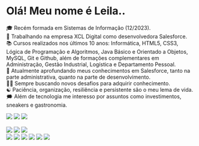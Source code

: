 <h1> Olá! Meu nome é Leila.. </h1>

🎓 Recém formada em Sistemas de Informação (12/2023). 
<br>
🔭 Trabalhando na empresa XCL Digital como desenvolvedora Salesforce. 
<br>
📚 Cursos realizados nos últimos 10 anos: Informática, HTML5, CSS3, Lógica de Programação e Algoritmos, Java Básico e Orientado a Objetos, MySQL, Git e Github, além de formações complementares em Administração, Gestão Industrial, Logística e Departamento Pessoal. 
<br>
🌱 Atualmente aprofundando meus conhecimentos em Salesforce, tanto na parte administrativa, quanto na parte de desenvolvimento. 
<br>
🏃🏻 Sempre buscando novos desafios para adquirir conhecimento. 
<br>
☯️ Paciência, organização, resiliência e persistente são o meu lema de vida. 
<br>
🗯️ Além de tecnologia me interesso por assuntos como investimentos, sneakers e gastronomia.

<div> 
  <a href = "mailto:leila.barros20014@gmail.com"><img src="https://img.shields.io/badge/Gmail-D14836?style=for-the-badge&logo=gmail&logoColor=white" target="_blank"></a>
  <a href="[https://www.linkedin.com/in/leila-barroos](https://www.linkedin.com/in/leila-barroos/)" target="_blank"><img src="https://img.shields.io/badge/-LinkedIn-%230077B5?style=for-the-badge&logo=linkedin&logoColor=white" target="_blank"></a> 
  <a href="[https://www.instagram.com/leilabarroos](https://www.instagram.com/leilabarroos/)" target="_blank"><img src="https://img.shields.io/badge/Instagram-E4405F?style=for-the-badge&logo=instagram&logoColor=white" target="_blank"></a> 
  <br>
  <br>
  <a href=""><img src="https://img.shields.io/badge/Salesforce-00A1E0?style=for-the-badge&logo=Salesforce&logoColor=white"></a> 
  <a href=""><img src="https://img.shields.io/badge/GIT-E44C30?style=for-the-badge&logo=git&logoColor=white"></a> 
  <a href=""><img src="https://img.shields.io/badge/GitLab-330F63?style=for-the-badge&logo=gitlab&logoColor=white"></a> 
  <br>
  <a href=""><img src="https://img.shields.io/badge/HTML5-E34F26?style=for-the-badge&logo=html5&logoColor=white"></a> 
  <a href=""><img src="https://img.shields.io/badge/CSS3-1572B6?style=for-the-badge&logo=css3&logoColor=white"></a> 
  <a href=""><img src="https://img.shields.io/badge/Java-ED8B00?style=for-the-badge&logo=java&logoColor=white"></a> 
  <a href=""><img src="https://img.shields.io/badge/MySQL-00000F?style=for-the-badge&logo=mysql&logoColor=white"></a> 
  <a href=""><img src="https://img.shields.io/badge/GitHub-100000?style=for-the-badge&logo=github&logoColor=white"></a>
  <a href=""><img src="https://img.shields.io/badge/Microsoft_Excel-217346?style=for-the-badge&logo=microsoft-excel&logoColor=white"></a> 
</div>


